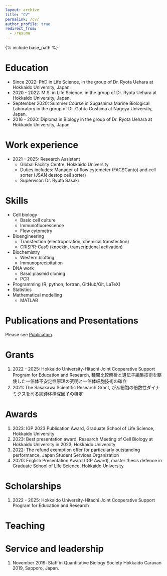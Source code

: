 ```yaml
---
layout: archive
title: "CV"
permalink: /cv/
author_profile: true
redirect_from:
  - /resume
---
```


{% include base_path %}

Education
======
- Since 2022: PhD in Life Science, in the group of Dr. Ryota Uehara at Hokkaido University, Japan.
- 2020 - 2022: M.S. in Life Science, in the group of Dr. Ryota Uehara at Hokkaido University, Japan.
- September 2020: Summer Course in Sugashima Marine Biological Laboratory in the group of Dr. Gohta Goshima at Nagoya University, Japan.
- 2016 - 2020: Diploma in Biology in the group of Dr. Ryota Uehara at Hokkaido University, Japan

Work experience
======
- 2021 - 2025: Research Assistant
  - Global Facility Centre, Hokkaido University
  - Duties includes: Manager of flow cytometer (FACSCanto) and cell sorter (JSAN destop cell sorter)
  - Supervisor: Dr. Ryuta Sasaki
 
Skills
======
- Cell biology
    - Basic cell culture
    - Immunofluorescence
    - Flow cytometry
- Bioengineering
    - Transfection (electroporation, chemical transfection)
    - CRISPR-Cas9 (knockin, transcriptional activation)
- Biochemistry
    - Western blotting
    - Immunoprecipitation
- DNA work
    - Basic plasmid cloning
    - PCR
- Programming (R, python, fortran, GitHub/Git, LaTeX)
- Statistics
- Mathematical modelling
    - MATLAB

Publications and Presentations
======
Please see [Publication](/publications/).

Grants
======
1. 2022 - 2025: Hokkaido University-Hitachi Joint Cooperative Support Program for Education and Research, 種間比較解析と遺伝子編集技術を駆使した一倍体不安定性原理の究明と一倍体細胞技術の確立
1. 2021: The Sasakawa Scientific Research Grant, がん細胞の倍数性ダイナミクスを司る紡錘体構成因子の特定

Awards
======
1. 2023: IGP 2023 Publication Award, Graduate School of Life Science, Hokkaido University
1. 2023: Best presentation award, Research Meeting of Cell Biology at Hokkaido University in 2023, Hokkaido University
1. 2022: The refund exemption offer for particularly outstanding performance, Japan Student Services Organization
1. 2020: English Presentation Award (IGP Award), master thesis defence in Graduate School of Life Science, Hokkaido University

Scholarships
======
1. 2022 - 2025: Hokkaido University-Hitachi Joint Cooperative Support Program for Education and Research

Teaching
======
  
Service and leadership
======
1. November 2019: Staff in Quantitative Biology Society Hokkaido Caravan 2019, Sapporo, Japan.
